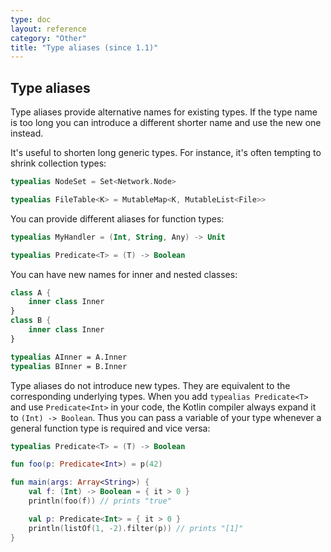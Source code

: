 ```yaml
---
type: doc
layout: reference
category: "Other"
title: "Type aliases (since 1.1)"
---
```


## Type aliases

Type aliases provide alternative names for existing types.
If the type name is too long you can introduce a different shorter name and use the new one instead.
 
It's useful to shorten long generic types.
For instance, it's often tempting to shrink collection types:

``` kotlin
typealias NodeSet = Set<Network.Node>

typealias FileTable<K> = MutableMap<K, MutableList<File>>
```

You can provide different aliases for function types:

``` kotlin
typealias MyHandler = (Int, String, Any) -> Unit

typealias Predicate<T> = (T) -> Boolean
```

You can have new names for inner and nested classes:

``` kotlin
class A {
    inner class Inner
}
class B {
    inner class Inner
}

typealias AInner = A.Inner
typealias BInner = B.Inner
```

Type aliases do not introduce new types. 
They are equivalent to the corresponding underlying types.
When you add `typealias Predicate<T>` and use `Predicate<Int>` in your code, the Kotlin compiler always expand it to `(Int) -> Boolean`. 
Thus you can pass a variable of your type whenever a general function type is required and vice versa:
 
``` kotlin
typealias Predicate<T> = (T) -> Boolean

fun foo(p: Predicate<Int>) = p(42)

fun main(args: Array<String>) {
    val f: (Int) -> Boolean = { it > 0 }
    println(foo(f)) // prints "true"

    val p: Predicate<Int> = { it > 0 }
    println(listOf(1, -2).filter(p)) // prints "[1]"
}
```
